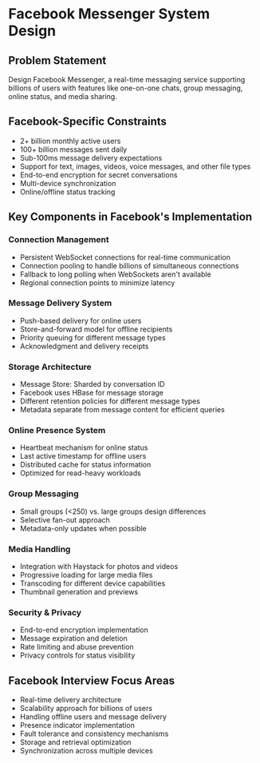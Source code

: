 # Facebook Messenger System Design

## Problem Statement
Design Facebook Messenger, a real-time messaging service supporting billions of users with features like one-on-one chats, group messaging, online status, and media sharing.

## Facebook-Specific Constraints
- 2+ billion monthly active users
- 100+ billion messages sent daily
- Sub-100ms message delivery expectations
- Support for text, images, videos, voice messages, and other file types
- End-to-end encryption for secret conversations
- Multi-device synchronization
- Online/offline status tracking

## Key Components in Facebook's Implementation

### Connection Management
- Persistent WebSocket connections for real-time communication
- Connection pooling to handle billions of simultaneous connections
- Fallback to long polling when WebSockets aren't available
- Regional connection points to minimize latency

### Message Delivery System
- Push-based delivery for online users
- Store-and-forward model for offline recipients
- Priority queuing for different message types
- Acknowledgment and delivery receipts

### Storage Architecture
- Message Store: Sharded by conversation ID
- Facebook uses HBase for message storage
- Different retention policies for different message types
- Metadata separate from message content for efficient queries

### Online Presence System
- Heartbeat mechanism for online status
- Last active timestamp for offline users
- Distributed cache for status information
- Optimized for read-heavy workloads

### Group Messaging
- Small groups (<250) vs. large groups design differences
- Selective fan-out approach
- Metadata-only updates when possible

### Media Handling
- Integration with Haystack for photos and videos
- Progressive loading for large media files
- Transcoding for different device capabilities
- Thumbnail generation and previews

### Security & Privacy
- End-to-end encryption implementation
- Message expiration and deletion
- Rate limiting and abuse prevention
- Privacy controls for status visibility

## Facebook Interview Focus Areas
- Real-time delivery architecture
- Scalability approach for billions of users
- Handling offline users and message delivery
- Presence indicator implementation
- Fault tolerance and consistency mechanisms
- Storage and retrieval optimization
- Synchronization across multiple devices